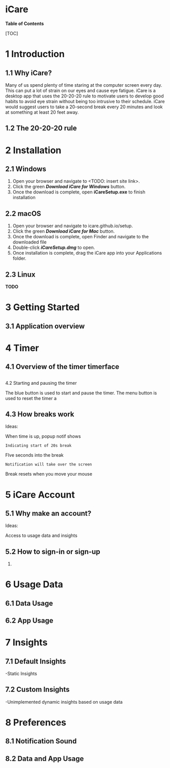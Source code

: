 # iCare


**Table of Contents**

[TOC]

# 1 Introduction


## 1.1 Why iCare?

Many of us spend plenty of time staring at the computer screen every day. This can put a lot of strain on our eyes and cause eye fatigue. iCare is a desktop app that uses the 20-20-20 rule to motivate users to develop good habits to avoid eye strain without being too intrusive to their schedule. iCare would suggest users to take a 20-second break every 20 minutes and look at something at least 20 feet away.


## 1.2 The 20-20-20 rule




# 2 Installation


## 2.1 Windows



1. Open your browser and navigate to &lt;TODO: insert site link>. 
2. Click the green **_Download iCare for Windows_** button.
3. Once the download is complete, open **iCareSetup.exe** to finish installation


## 2.2 macOS



1. Open your browser and navigate to icare.github.io/setup. 
2. Click the green **_Download iCare for Mac_** button.
3. Once the download is complete, open Finder and navigate to the downloaded file
4. Double-click **_iCareSetup.dmg_** to open.
5. Once installation is complete, drag the iCare app into your Applications folder.


## 2.3 Linux

**TODO**




# 3 Getting Started


## 3.1 Application overview




# 4 Timer


## 4.1 Overview of the timer timerface


## 

##
4.2 Starting and pausing the timer

The blue button is used to start and pause the timer. The menu button is used to reset the timer a


## 4.3 How breaks work

Ideas:

When time is up, popup notif shows

	Indicating start of 20s break

FIve seconds into the break

	Notification will take over the screen

Break resets when you move your mouse




# 5 iCare Account


## 5.1 Why make an account?

Ideas:

Access to usage data and insights


## 5.2 How to sign-in or sign-up



1. 




# 6 Usage Data


## 6.1 Data Usage


## 6.2 App Usage




# 7 Insights


## 7.1 Default Insights

-Static Insights


## 7.2 Custom Insights

-Unimplemented dynamic insights based on usage data




# 8 Preferences


## 8.1 Notification Sound


## 8.2 Data and App Usage 